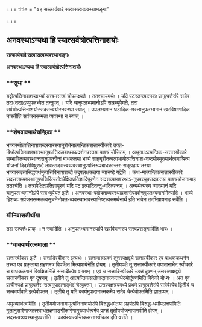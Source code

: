 +++
title = "०९ सत्कार्यवादे सत्वासत्वव्यवस्थाभङ्गः"

+++


## अनवस्थाऽन्यथा हि स्यात्सर्वत्रोत्पत्तिनाशयोः

**सत्कार्यवादे सत्वासत्वव्यवस्थाभङ्गः**

**अनवस्थाऽन्यथा हि स्यात्सर्वत्रोत्पत्तिनाशयोः**

### **सुधा **

यद्वोत्पत्तिनाशशब्दाभ्यां सत्त्वमसत्त्वं चोपलक्ष्यते । ततश्चायमर्थः । यदि पटस्तन्त्वात्मकः प्रागुत्पत्तेरपि सन्नेव तदा(तदा)ऽप्युपलभ्येत तन्तुवत् । यदि चानुपलभ्यमानोऽपि सन्नभ्युपेयते, तदा सर्वत्रोत्पत्तिनाशयोस्सदसत्त्वयोरनवस्था स्यात् । उपलभ्यमानं घटादिक-मस्त्यनुपलभ्यमानं खरविषाणादिकं नास्तीति सर्वजनसम्मता व्यवस्था न स्यात् ।

### **शेषवाक्यार्थचन्द्रिका **

भाष्यस्थोत्पत्तिनाशशब्दस्वारस्यानुरोधेनात्यन्तिकसत्तास्वीकारे उक्त-विधोत्पत्तिनाशव्यवस्थानुपपत्तिरूपबाधकप्रदर्शनपरतया वाक्यं योजितम् । अधुनाऽऽत्यन्तिक-सत्तास्वीकारे सम्भावितव्यवस्थान्तरानुपपत्तीनां बाधकतया भाष्ये सङ्गृहीतत्वलाभायोत्पत्तिनाश-शब्दयोरमुख्यार्थत्वमाश्रित्य योजनां दिदर्शयिषुरादौ तावत्सदसत्त्वव्यवस्थानुपपत्तिरूपबाधकान्तर-सङ्ग्रहाय तस्या भाष्यारूढतासिद्ध्यर्थमुत्पत्तिविनाशशब्दौ तदुपलक्षकतया व्याचष्टे यद्वेति । कथ-मात्यन्तिकसत्तास्वीकारे सदसत्त्वव्यवस्थानुपपत्तिरित्यतोऽपेक्षितप्रतिज्ञादिपूरणेन सदसत्त्वव्यवस्थाऽ-नुपपत्त्युपपादकतया वाक्ययोजनामाह ततश्चेति । तत्रापेक्षितप्रतिज्ञापूरणं यदि पट इत्यादितन्तु-वदित्यन्तम् । अन्यथेत्यस्य व्याख्यानं यदि चानुपलभ्यमानोऽपि सन्नभ्युपेयत इति । अनवस्था-पदोक्ताव्यवस्थाप्रकारोपदर्शनमुपलभ्यमानमित्यादि । भाष्ये हिशब्दः सर्वजनसम्मतत्वसूचनेनोक्त-व्यवस्थाभावस्यानिष्टत्वसमर्थनार्थ इति भावेन तदभिप्रायमाह सर्वेति ।

### **श्रीनिवासतीर्थीया** 

तदा उत्पत्तेः प्राक् ॥ न स्यादिति । अनुपलभ्यमानस्यापि खरविषाणस्य सत्त्वप्रसङ्गादिति भावः ।

### **वाक्यार्थरत्नमाला **

सत्तास्वीकार इति । सत्तादिस्वीकार इत्यर्थः । सत्तामात्रग्रहणं तूत्तरपक्षद्वये सत्तास्वीकार एव बाधककथनेन तस्या एव प्रकृताया ग्रहणमत्र विवक्षित मित्याशयेनेति ज्ञेयम् । तृतीयपक्षे तु सत्तास्वीकारे उपादानाभेद स्वीकारे च बाधककथनं विवक्षितमिति सत्तादीत्येव वाक्यम् । एवं च सत्तादिस्वीकारे उक्तं दूषणम् उत्तरत्रपक्षद्वये सत्तास्वीकार एव दूषणम् । तृतीये तु आत्यन्तिकसत्तोपादानात्यन्ताभेदयोर्दूषणमिति विवेको बोध्यः । अत एव प्राचीनपक्षे प्रागुत्पत्तेर-सत्वमुपादानाद्भेदं चेत्युक्तम् । उत्तरपक्षत्रयमध्ये प्रथमे प्रागुत्पत्तेरपि सन्नेवेत्येव द्वितीये च सत्कार्यावादे इत्येवोक्तम् । तृतीये तु यदि कार्यमुपादानात्मकमेव सदेव चेत्येवोक्तमिति ज्ञातव्यम् ।

अमुख्यार्थत्वमिति । तृतीययोजनायामुत्पत्तिनाशयोरपि विरुद्धधर्मतया ग्रहणेऽपि विरुद्ध-धर्मोपलक्षणमिति मूलानुसारेणाजहत्स्वार्थलक्षणाङ्गीकारेणामुख्यार्थत्वमेव प्राप्तं तृतीययोजनायामपीति ज्ञेयम् । सदसत्वव्यवस्थानुपपत्तीति । कार्यस्यात्यन्तिकसत्तास्वीकार इति वर्त्तते ।





